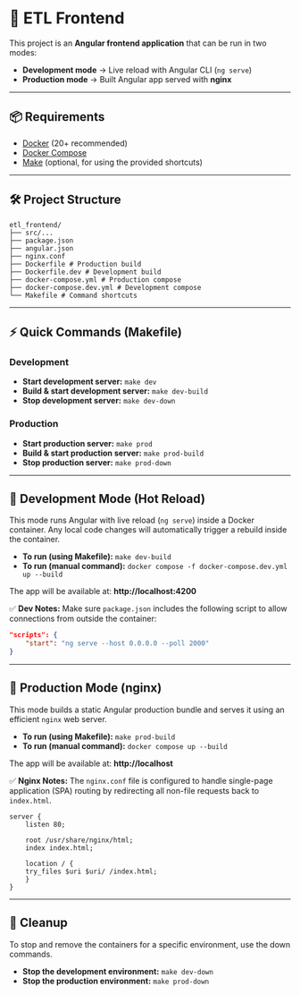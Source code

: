 # 🚀 ETL Frontend

This project is an **Angular frontend application** that can be run in two modes:

- **Development mode** → Live reload with Angular CLI (`ng serve`)
- **Production mode** → Built Angular app served with **nginx**

---

## 📦 Requirements

- [Docker](https://docs.docker.com/get-docker/) (20+ recommended)
- [Docker Compose](https://docs.docker.com/compose/)
- [Make](https://www.gnu.org/software/make/) (optional, for using the provided shortcuts)

---

## 🛠 Project Structure

```
etl_frontend/
├── src/...
├── package.json
├── angular.json
├── nginx.conf
├── Dockerfile # Production build
├── Dockerfile.dev # Development build
├── docker-compose.yml # Production compose
├── docker-compose.dev.yml # Development compose
└── Makefile # Command shortcuts
```

---

## ⚡️ Quick Commands (Makefile)

### Development

- **Start development server:**
    `make dev`
- **Build & start development server:**
    `make dev-build`
- **Stop development server:**
    `make dev-down`

### Production

- **Start production server:**
    `make prod`
- **Build & start production server:**
    `make prod-build`
- **Stop production server:**
    `make prod-down`

---

## 🔧 Development Mode (Hot Reload)

This mode runs Angular with live reload (`ng serve`) inside a Docker container. Any local code changes will automatically trigger a rebuild inside the container.

- **To run (using Makefile):**
    `make dev-build`
- **To run (manual command):**
    `docker compose -f docker-compose.dev.yml up --build`

The app will be available at: **http://localhost:4200**

✅ **Dev Notes:**
Make sure `package.json` includes the following script to allow connections from outside the container:

```json
"scripts": {
    "start": "ng serve --host 0.0.0.0 --poll 2000"
}
```

---

## 🚀 Production Mode (nginx)

This mode builds a static Angular production bundle and serves it using an efficient `nginx` web server.

- **To run (using Makefile):**
    `make prod-build`
- **To run (manual command):**
    `docker compose up --build`

The app will be available at: **http://localhost**

✅ **Nginx Notes:**
The `nginx.conf` file is configured to handle single-page application (SPA) routing by redirecting all non-file requests back to `index.html`.

```nginx
server {
    listen 80;

    root /usr/share/nginx/html;
    index index.html;

    location / {
    try_files $uri $uri/ /index.html;
    }
}
```

---

## 🧹 Cleanup

To stop and remove the containers for a specific environment, use the down commands.

- **Stop the development environment:**
    `make dev-down`
- **Stop the production environment:**
    `make prod-down`
